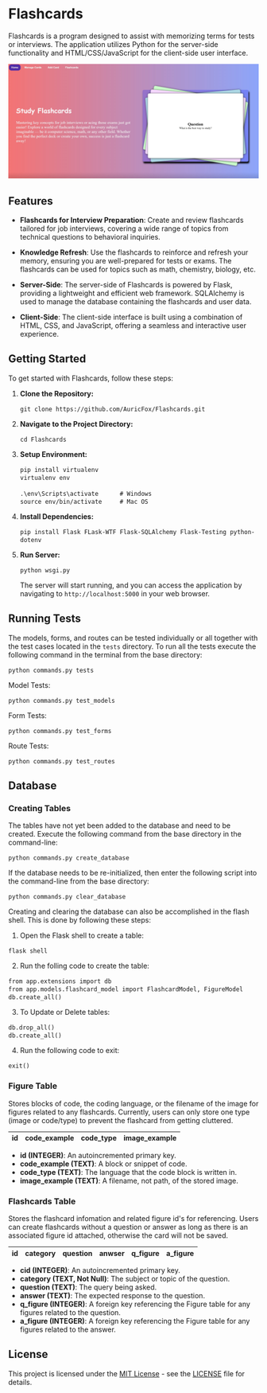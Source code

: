 # Flashcards

Flashcards is a program designed to assist with memorizing terms for tests or interviews. The application utilizes Python for the server-side functionality and HTML/CSS/JavaScript for the client-side user interface.

![Home Page](home_page.jpg "Home Page")

## Features

- **Flashcards for Interview Preparation**: Create and review flashcards tailored for job interviews, covering a wide range of topics from technical questions to behavioral inquiries.

- **Knowledge Refresh**: Use the flashcards to reinforce and refresh your memory, ensuring you are well-prepared for tests or exams. The flashcards can be used for topics such as math, chemistry, biology, etc.

- **Server-Side**: The server-side of Flashcards is powered by Flask, providing a lightweight and efficient web framework. SQLAlchemy is used to manage the database containing the flashcards and user data.

- **Client-Side**: The client-side interface is built using a combination of HTML, CSS, and JavaScript, offering a seamless and interactive user experience.

## Getting Started

To get started with Flashcards, follow these steps:

1. **Clone the Repository:**
    ```
    git clone https://github.com/AuricFox/Flashcards.git
    ```

2. **Navigate to the Project Directory:**
    ```
    cd Flashcards
    ```

3. **Setup Environment:**
    ```
    pip install virtualenv  
    virtualenv env

    .\env\Scripts\activate      # Windows
    source env/bin/activate     # Mac OS
    ```

4. **Install Dependencies:**
    ```
    pip install Flask FLask-WTF Flask-SQLAlchemy Flask-Testing python-dotenv
    ```

5. **Run Server:**
    ```
    python wsgi.py
    ```

    The server will start running, and you can access the application by navigating to `http://localhost:5000` in your web browser.

## Running Tests

The models, forms, and routes can be tested individually or all together with the test cases located in the `tests` directory. To run all the 
tests execute the following command in the terminal from the base directory:
```
python commands.py tests
```
Model Tests:
```
python commands.py test_models
```
Form Tests:
```
python commands.py test_forms
```
Route Tests:
```
python commands.py test_routes
```

## Database

### Creating Tables

The tables have not yet been added to the database and need to be created. Execute the following command from the base directory in the command-line:
```
python commands.py create_database
```

If the database needs to be re-initialized, then enter the following script into the command-line from the base directory:
```
python commands.py clear_database
```

Creating and clearing the database can also be accomplished in the flash shell. This is done by following these steps:

1. Open the Flask shell to create a table:  
```
flask shell
```

2. Run the folling code to create the table:  
```
from app.extensions import db
from app.models.flashcard_model import FlashcardModel, FigureModel
db.create_all()
```

3. To Update or Delete tables:
```
db.drop_all()
db.create_all()
```

4. Run the following code to exit:  
```
exit()
```

### Figure Table

Stores blocks of code, the coding language, or the filename of the image for figures related to any flashcards. Currently, users can 
only store one type (image or code/type) to prevent the flashcard from getting cluttered.

|**id**|code_example |code_type |image_example |
|:----:|:-----------:|:--------:|:------------:|

- **id (INTEGER)**: An autoincremented primary key.
- **code_example (TEXT)**: A block or snippet of code.
- **code_type (TEXT)**: The language that the code block is written in.
- **image_example (TEXT)**: A filename, not path, of the stored image.

### Flashcards Table

Stores the flashcard infomation and related figure id's for referencing. Users can create flashcards without a question or answer as long 
as there is an associated figure id attached, otherwise the card will not be saved.

|**id**|category |question |anwser |q_figure |a_figure |
|:----:|:-------:|:-------:|:-----:|:-------:|:-------:|

- **cid (INTEGER)**: An autoincremented primary key.
- **category (TEXT, Not Null)**: The subject or topic of the question.
- **question (TEXT)**: The query being asked.
- **answer (TEXT)**: The expected response to the question.
- **q_figure (INTEGER)**: A foreign key referencing the Figure table for any figures related to the question.
- **a_figure (INTEGER)**: A foreign key referencing the Figure table for any figures related to the answer.

## License

This project is licensed under the [MIT License](https://opensource.org/licenses/MIT) - see the [LICENSE](LICENSE) file for details.
